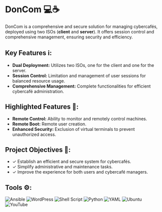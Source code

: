 # DonCom 💻☕️

DonCom is a comprehensive and secure solution for managing cybercafés, deployed using two ISOs (**client** and **server**). It offers session control and comprehensive management, ensuring security and efficiency.

## Key Features ℹ️:
- **Dual Deployment:** Utilizes two ISOs, one for the client and one for the server.
- **Session Control:** Limitation and management of user sessions for balanced resource usage.
- **Comprehensive Management:** Complete functionalities for efficient cybercafé administration.

## Highlighted Features 🚀:
- **Remote Control:** Ability to monitor and remotely control machines.
- **Remote Boot:** Remote user creation.
- **Enhanced Security:** Exclusion of virtual terminals to prevent unauthorized access.

## Project Objectives 🎯:
- &#x2713; Establish an efficient and secure system for cybercafés.
- &#x2713; Simplify administrative and maintenance tasks.
- &#x2713; Improve the experience for both users and cybercafé managers.

## Tools ⚙:
![Ansible](https://img.shields.io/badge/ansible-%231A1918.svg?style=for-the-badge&logo=ansible&logoColor=white)
![WordPress](https://img.shields.io/badge/WordPress-%23117AC9.svg?style=for-the-badge&logo=WordPress&logoColor=white)
![Shell Script](https://img.shields.io/badge/shell_script-%23121011.svg?style=for-the-badge&logo=gnu-bash&logoColor=white)
![Python](https://img.shields.io/badge/python-3670A0?style=for-the-badge&logo=python&logoColor=ffdd54)
![YAML](https://img.shields.io/badge/yaml-%23ffffff.svg?style=for-the-badge&logo=yaml&logoColor=151515)
![Ubuntu](https://img.shields.io/badge/Ubuntu-E95420?style=for-the-badge&logo=ubuntu&logoColor=white)
![YouTube](https://img.shields.io/badge/YouTube-%23FF0000.svg?style=for-the-badge&logo=YouTube&logoColor=white)
